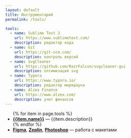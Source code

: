 ```yaml
---
layout: default
title: Инструментарий
permalink: /tools/

tools:
  - name: Sublime Text 3
    url: https://www.sublimetext.com/
    description: редактор кода
  - name: Git
    url: https://git-scm.com/
    description: контроль версий
  - name: SvgCleaner
    url: https://github.com/RazrFalcon/svgcleaner-gui
    description: оптимизация svg
  - name: Typora
    url: https://www.typora.io/
    description: редактор маркдауна
  - name: Alzex Finance
    url: https://www.alzex.com/
    description: учет финансов
---
```


<ul class="site-list mt-0">
    {% for item in page.tools %}
    <li class="site-list__item">
        <b><a href="{{item.url}}" target="_blank">{{item.name}}</a></b>&nbsp;&mdash; {{item.description}}
    </li>
    {% endfor %}
    <li class="site-list__item">
        <b><a href="https://www.figma.com/" target="_blank">Figma</a></b>, <b><a href="https://zeplin.io/" target="_blank">Zeplin</a></b>, <b><a href="https://www.adobe.com/ru/products/photoshop.html" target="_blank">Photoshop</a></b>&nbsp;&mdash; работа с&nbsp;макетами
    </li>
</ul>